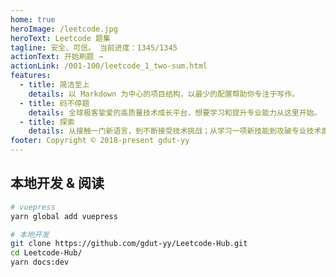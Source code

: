 ```yaml
---
home: true
heroImage: /leetcode.jpg
heroText: Leetcode 题集
tagline: 安全、可信。 当前进度：1345/1345
actionText: 开始刷题 →
actionLink: /001-100/leetcode_1_two-sum.html
features:
  - title: 简洁至上
    details: 以 Markdown 为中心的项目结构，以最少的配置帮助你专注于写作。
  - title: 码不停题
    details: 全球极客挚爱的高质量技术成长平台，想要学习和提升专业能力从这里开始。
  - title: 探索
    details: 从接触一门新语言，到不断接受技术挑战；从学习一项新技能到攻破专业技术面试。
footer: Copyright © 2018-present gdut-yy
---
```


## 本地开发 & 阅读

```sh
# vuepress
yarn global add vuepress

# 本地开发
git clone https://github.com/gdut-yy/Leetcode-Hub.git
cd Leetcode-Hub/
yarn docs:dev
```
